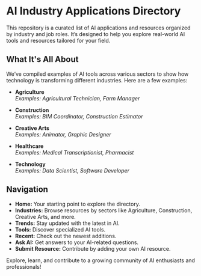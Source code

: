 # AI Industry Applications Directory

This repository is a curated list of AI applications and resources organized by industry and job roles. It’s designed to help you explore real-world AI tools and resources tailored for your field.

## What It's All About

We’ve compiled examples of AI tools across various sectors to show how technology is transforming different industries. Here are a few examples:

- **Agriculture**  
  *Examples: Agricultural Technician, Farm Manager*

- **Construction**  
  *Examples: BIM Coordinator, Construction Estimator*

- **Creative Arts**  
  *Examples: Animator, Graphic Designer*

- **Healthcare**  
  *Examples: Medical Transcriptionist, Pharmacist*

- **Technology**  
  *Examples: Data Scientist, Software Developer*

## Navigation

- **Home:** Your starting point to explore the directory.
- **Industries:** Browse resources by sectors like Agriculture, Construction, Creative Arts, and more.
- **Trends:** Stay updated with the latest in AI.
- **Tools:** Discover specialized AI tools.
- **Recent:** Check out the newest additions.
- **Ask AI:** Get answers to your AI-related questions.
- **Submit Resource:** Contribute by adding your own AI resource.

Explore, learn, and contribute to a growing community of AI enthusiasts and professionals!
